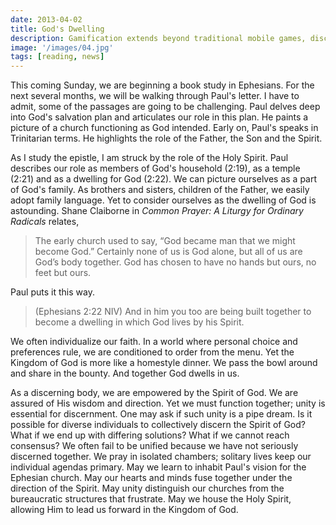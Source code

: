 ```yaml
---
date: 2013-04-02
title: God's Dwelling
description: Gamification extends beyond traditional mobile games, discovering innovative strategies to incorporate game-like elements into non-gaming apps for enhanced
image: '/images/04.jpg'
tags: [reading, news]
---
```


This coming Sunday, we are beginning a book study in Ephesians. For the next several months, we will be walking through Paul's letter. I have to admit, some of the passages are going to be challenging. Paul delves deep into God's salvation plan and articulates our role in this plan. He paints  a picture of a church functioning as God intended. Early on, Paul's speaks in Trinitarian terms. He highlights the role of the Father, the Son and the Spirit. 

As I study the epistle, I am struck by the role of the Holy Spirit. Paul describes our role as members of God's household (2:19), as a temple (2:21) and as a dwelling for God (2:22). We can picture ourselves as a part of God's family. As brothers and sisters, children of the Father, we easily adopt family language. Yet to consider ourselves as the dwelling of God is astounding. Shane Claiborne in *Common Prayer: A Liturgy for Ordinary Radicals* relates,

>The early church used to say, “God became man that we might become God.” Certainly none of us is God alone, but all of us are God’s body together. God has chosen to have no hands but ours, no feet but ours.

Paul puts it this way.

>(Ephesians 2:22 NIV) And in him you too are being built together to become a dwelling in which God lives by his Spirit.

We often individualize our faith. In a world where personal choice and preferences rule, we are conditioned to order from the menu. Yet the Kingdom of God is more like a homestyle dinner. We pass the bowl around and share in the bounty. And together God dwells in us. 

As a discerning body, we are empowered by the Spirit of God. We are assured of His wisdom and direction. Yet we must function together; unity is essential for discernment. One may ask if such unity is a pipe dream. Is it possible for diverse individuals to collectively discern the Spirit of God? What if we end up with differing solutions? What if we cannot reach consensus? We often fail to be unified because we have not seriously discerned together. We pray in isolated chambers; solitary lives keep our individual agendas primary. May we learn to inhabit Paul's vision for the Ephesian church. May our hearts and minds fuse together under the direction of the Spirit. May unity distinguish our churches from the bureaucratic structures that frustrate. May we house the Holy Spirit, allowing Him to lead us forward in the Kingdom of God.

